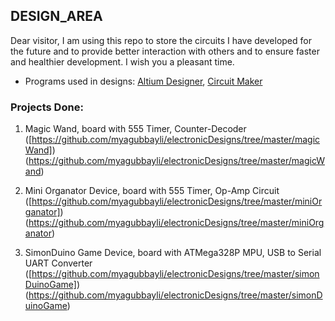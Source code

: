 ## DESIGN_AREA

Dear visitor, I am using this repo to store the circuits I have developed for the future and to provide better interaction with others and to ensure faster and healthier development. I wish you a pleasant time.

   * Programs used in designs: [Altium Designer](https://www.altium.com/altium-designer/), [Circuit Maker](https://www.circuitmaker.com/)
   
### Projects Done:

   1. Magic Wand, board with 555 Timer, Counter-Decoder ([https://github.com/myagubbayli/electronicDesigns/tree/master/magicWand])(https://github.com/myagubbayli/electronicDesigns/tree/master/magicWand)
   
   2. Mini Organator Device, board with 555 Timer, Op-Amp Circuit ([https://github.com/myagubbayli/electronicDesigns/tree/master/miniOrganator])(https://github.com/myagubbayli/electronicDesigns/tree/master/miniOrganator)
   
   3. SimonDuino Game Device, board with ATMega328P MPU, USB to Serial UART Converter ([https://github.com/myagubbayli/electronicDesigns/tree/master/simonDuinoGame])(https://github.com/myagubbayli/electronicDesigns/tree/master/simonDuinoGame)
   
   
